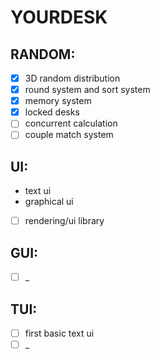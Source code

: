 # YOURDESK

## RANDOM:
- [x] 3D random distribution
- [x] round system and sort system
- [x] memory system
- [x] locked desks
- [ ] concurrent calculation
- [ ] couple match system

## UI:
- text ui
- graphical ui
- [ ] rendering/ui library

## GUI:
- [ ] _

## TUI:
- [ ] first basic text ui
- [ ] _
